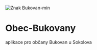 ![Znak Bukovan-min](https://github.com/Miky-APPstore/Obec-Bukovany/assets/165315489/76e3ce19-fec5-4611-a158-3db0463ed75e)
# Obec-Bukovany
aplikace pro občany Bukovan u Sokolova

